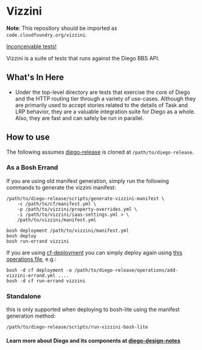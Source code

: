 # Vizzini

**Note**: This repository should be imported as `code.cloudfoundry.org/vizzini`.

[Inconceivable tests!](http://www.imdb.com/character/ch0003791/)

Vizzini is a suite of tests that runs against the Diego BBS API.

## What's In Here

- Under the top-level directory are tests that exercise the core of Diego and
  the HTTP routing tier through a variety of use-cases. Although they are
  primarily used to accept stories related to the details of Task and LRP
  behavior, they are a valuable integration suite for Diego as a whole. Also,
  they are fast and can safely be run in parallel.

## How to use

The following assumes [diego-release](https://github.com/cloudfoundry/diego-release) is cloned at `/path/to/diego-release`.

### As a Bosh Errand

If you are using old manifest generation, simply run the following commands to generate the vizzini manifest:

``` shell
/path/to/diego-release/scripts/generate-vizzini-manifest \
    -c /path/to/cf/manifest.yml \
    -p /path/to/vizzini/property-overrides.yml \
    -i /path/to/vizzini/iaas-settings.yml > \
    /path/to/vizzini/manifest.yml

bosh deployment /path/to/vizzini/manifest.yml
bosh deploy
bosh run-errand vizzini
```

If you are using [cf-deployment](https://github.com/cloudfoundry/cf-deployment/) you can simply deploy again using [this operations file](https://github.com/cloudfoundry/diego-release/blob/develop/operations/add-vizzini-errand.yml), e.g.:


``` shell
bosh -d cf deployment -o /path/to/diego-release/operations/add-vizzini-errand.yml ....
bosh -d cf run-errand vizzini
```

### Standalone

this is only supported when deploying to bosh-lite using the manifest generation method:

``` shell
/path/to/diego-release/scripts/run-vizzini-bosh-lite
```

#### Learn more about Diego and its components at [diego-design-notes](https://github.com/cloudfoundry/diego-design-notes)
